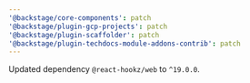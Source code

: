 ```yaml
---
'@backstage/core-components': patch
'@backstage/plugin-gcp-projects': patch
'@backstage/plugin-scaffolder': patch
'@backstage/plugin-techdocs-module-addons-contrib': patch
---
```


Updated dependency `@react-hookz/web` to `^19.0.0`.
